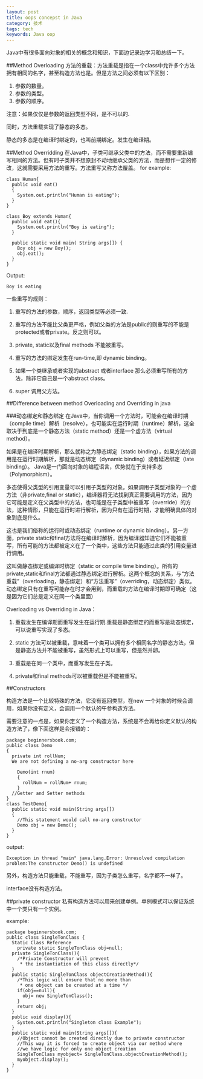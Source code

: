 ```yaml
---
layout: post
title: oops concepst in Java
category: 技术
tags: tech
keywords: Java oop
---
```


  Java中有很多面向对象的相关的概念和知识，下面边记录边学习和总结一下。

##Method Overloading
  方法的重载：方法重载是指在一个class中允许多个方法拥有相同的名字，甚至构造方法也是。但是方法之间必须有以下区别：

  1. 参数的数量。
  2. 参数的类型。
  3. 参数的顺序。

注意：如果仅仅是参数的返回类型不同，是不可以的.

同时，方法重载实现了静态的多态。

静态的多态是在编译时绑定的，也叫前期绑定。发生在编译期。

##Method Overridding
  在Java中，子类可继承父类中的方法，而不需要重新编写相同的方法。但有时子类并不想原封不动地继承父类的方法，而是想作一定的修改，这就需要采用方法的重写。方法重写又称方法覆盖。
  for example:

```
class Human{
  public void eat()
  {
    System.out.println("Human is eating");
  }
}

class Boy extends Human{
  public void eat(){
    System.out.println("Boy is eating");
  }

  public static void main( String args[]) {
    Boy obj = new Boy();
    obj.eat();
  }
}
```

Output:

```
Boy is eating
```

一些重写的规则：

  1. 重写的方法的参数，顺序，返回类型等必须一致.

  2. 重写的方法不能比父类更严格，例如父类的方法是public的则重写的不能是protected或者private。反之则可以。

  3. private, static以及final methods 不能被重写。

  4. 重写的方法的绑定发生在run-time,即 dynamic binding。

  5. 如果一个类继承或者实现的abstract 或者interface 那么必须重写所有的方法，除非它自己是一个abstract class。

  6. super 调用父方法。

##Difference between method Overloading and Overriding in java

###动态绑定和静态绑定
  在Java中，当你调用一个方法时，可能会在编译时期（compile time）解析（resolve），也可能实在运行时期（runtime）解析，这全取决于到底是一个静态方法（static method）还是一个虚方法（virtual method）。

  如果是在编译时期解析，那么就称之为静态绑定（static binding），如果方法的调用是在运行时期解析，那就是动态绑定（dynamic binding）或者延迟绑定（late binding）。
Java是一门面向对象的编程语言，优势就在于支持多态（Polymorphism）。

  多态使得父类型的引用变量可以引用子类型的对象。如果调用子类型对象的一个虚方法（非private,final or static），编译器将无法找到真正需要调用的方法，因为它可能是定义在父类型中的方法，也可能是在子类型中被重写（override）的方法，这种情形，只能在运行时进行解析，因为只有在运行时期，才能明确具体的对象到底是什么。

  这也是我们俗称的运行时或动态绑定（runtime or dynamic binding）。另一方面，private static和final方法将在编译时解析，因为编译器知道它们不能被重写，所有可能的方法都被定义在了一个类中，这些方法只能通过此类的引用变量进行调用。

  这叫做静态绑定或编译时绑定（static or compile time binding）。所有的private,static和final方法都通过静态绑定进行解析。这两个概念的关系，与“方法重载”（overloading，静态绑定）和“方法重写”（overriding，动态绑定）类似。动态绑定只有在重写可能存在时才会用到，而重载的方法在编译时期即可确定（这是因为它们总是定义在同一个类里面）

Overloading vs Overriding in Java：

1. 重载发生在编译期而重写发生在运行期.重载是静态绑定的而重写是动态绑定，可以说重写实现了多态。

2. static 方法可以被重载，意味着一个类可以拥有多个相同名字的静态方法，但是静态方法并不能被重写，虽然形式上可以重写，但是然并卵。

3. 重载是在同一个类中，而重写发生在子类。

4. private和final methods可以被重载但是不能被重写。

##Constructors

构造方法是一个比较特殊的方法，它没有返回类型，在new 一个对象的时候会调用，如果你没有定义，会调用一个默认的午参构造方法。

需要注意的一点是，如果你定义了一个构造方法，系统是不会再给你定义默认的构造方法了，像下面这样是会报错的：

```
package beginnersbook.com;
public class Demo
{
  private int rollNum;
  We are not defining a no-arg constructor here

    Demo(int rnum)
    {
      rollNum = rollNum+ rnum;
    }
  //Getter and Setter methods
}
class TestDemo{
  public static void main(String args[])
  {
    //This statement would call no-arg constructor
    Demo obj = new Demo();
  }
}
```
output:

```
Exception in thread "main" java.lang.Error: Unresolved compilation 
problem:The constructor Demo() is undefined
```

另外，构造方法只能重载，不能重写，因为子类怎么重写，名字都不一样了。

interface没有构造方法。

##private constructor
私有构造方法可以用来创建单例。单例模式可以保证系统中一个类只有一个实例。

example:

```
package beginnersbook.com;
public class SingleTonClass {
  Static Class Reference
    private static SingleTonClass obj=null;
  private SingleTonClass(){
    /*Private Constructor will prevent 
     * the instantiation of this class directly*/
  }
  public static SingleTonClass objectCreationMethod(){
    /*This logic will ensure that no more than
     * one object can be created at a time */
    if(obj==null){
      obj= new SingleTonClass();
    }
    return obj;
  }
  public void display(){
    System.out.println("Singleton class Example");
  }
  public static void main(String args[]){
    //Object cannot be created directly due to private constructor 
    //This way it is forced to create object via our method where
    //we have logic for only one object creation
    SingleTonClass myobject= SingleTonClass.objectCreationMethod();
    myobject.display();
  }
}
```
